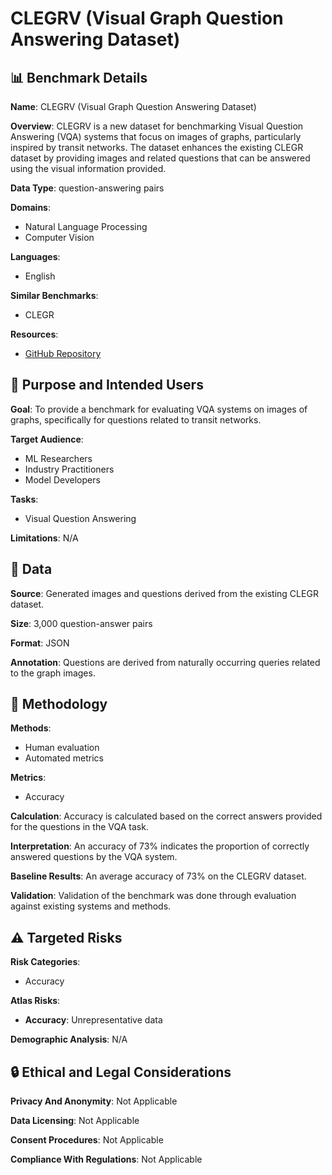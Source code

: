 # CLEGRV (Visual Graph Question Answering Dataset)

## 📊 Benchmark Details

**Name**: CLEGRV (Visual Graph Question Answering Dataset)

**Overview**: CLEGRV is a new dataset for benchmarking Visual Question Answering (VQA) systems that focus on images of graphs, particularly inspired by transit networks. The dataset enhances the existing CLEGR dataset by providing images and related questions that can be answered using the visual information provided.

**Data Type**: question-answering pairs

**Domains**:
- Natural Language Processing
- Computer Vision

**Languages**:
- English

**Similar Benchmarks**:
- CLEGR

**Resources**:
- [GitHub Repository](https://github.com/pudumagico/NSGRAPH)

## 🎯 Purpose and Intended Users

**Goal**: To provide a benchmark for evaluating VQA systems on images of graphs, specifically for questions related to transit networks.

**Target Audience**:
- ML Researchers
- Industry Practitioners
- Model Developers

**Tasks**:
- Visual Question Answering

**Limitations**: N/A

## 💾 Data

**Source**: Generated images and questions derived from the existing CLEGR dataset.

**Size**: 3,000 question-answer pairs

**Format**: JSON

**Annotation**: Questions are derived from naturally occurring queries related to the graph images.

## 🔬 Methodology

**Methods**:
- Human evaluation
- Automated metrics

**Metrics**:
- Accuracy

**Calculation**: Accuracy is calculated based on the correct answers provided for the questions in the VQA task.

**Interpretation**: An accuracy of 73% indicates the proportion of correctly answered questions by the VQA system.

**Baseline Results**: An average accuracy of 73% on the CLEGRV dataset.

**Validation**: Validation of the benchmark was done through evaluation against existing systems and methods.

## ⚠️ Targeted Risks

**Risk Categories**:
- Accuracy

**Atlas Risks**:
- **Accuracy**: Unrepresentative data

**Demographic Analysis**: N/A

## 🔒 Ethical and Legal Considerations

**Privacy And Anonymity**: Not Applicable

**Data Licensing**: Not Applicable

**Consent Procedures**: Not Applicable

**Compliance With Regulations**: Not Applicable

